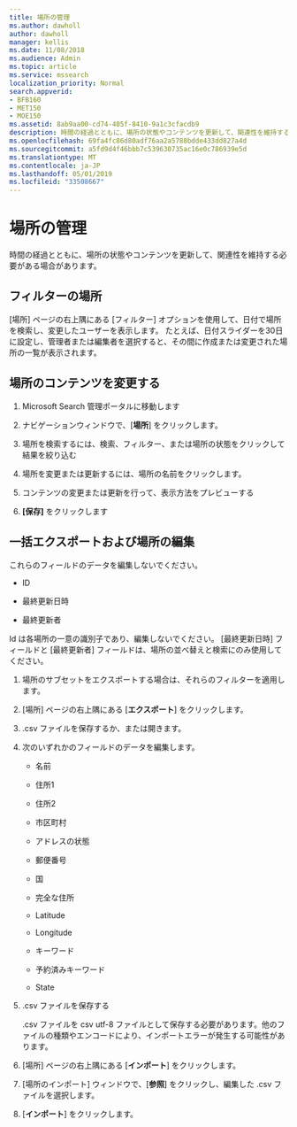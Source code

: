 ```yaml
---
title: 場所の管理
ms.author: dawholl
author: dawholl
manager: kellis
ms.date: 11/08/2018
ms.audience: Admin
ms.topic: article
ms.service: mssearch
localization_priority: Normal
search.appverid:
- BFB160
- MET150
- MOE150
ms.assetid: 8ab9aa00-cd74-405f-8410-9a1c3cfacdb9
description: 時間の経過とともに、場所の状態やコンテンツを更新して、関連性を維持する必要がある場合があります。
ms.openlocfilehash: 69fa4fc86d80adf76aa2a5788bdde433dd827a4d
ms.sourcegitcommit: a5fd9d4f46bbb7c539630735ac16e0c786939e5d
ms.translationtype: MT
ms.contentlocale: ja-JP
ms.lasthandoff: 05/01/2019
ms.locfileid: "33508667"
---
```

# <a name="manage-locations"></a>場所の管理

時間の経過とともに、場所の状態やコンテンツを更新して、関連性を維持する必要がある場合があります。 
  
## <a name="filter-locations"></a>フィルターの場所

[場所] ページの右上隅にある [フィルター] オプションを使用して、日付で場所を検索し、変更したユーザーを表示します。 たとえば、日付スライダーを30日に設定し、管理者または編集者を選択すると、その間に作成または変更された場所の一覧が表示されます。
  
## <a name="change-location-content"></a>場所のコンテンツを変更する

1. Microsoft Search 管理ポータルに移動します
    
2. ナビゲーションウィンドウで、[**場所**] をクリックします。
    
3. 場所を検索するには、検索、フィルター、または場所の状態をクリックして結果を絞り込む
    
4. 場所を変更または更新するには、場所の名前をクリックします。
    
5. コンテンツの変更または更新を行って、表示方法をプレビューする 
    
6. **[保存]** をクリックします
    
## <a name="bulk-export-and-edit-locations"></a>一括エクスポートおよび場所の編集

これらのフィールドのデータを編集しないでください。
  
- ID
    
- 最終更新日時
    
- 最終更新者
    
Id は各場所の一意の識別子であり、編集しないでください。 [最終更新日時] フィールドと [最終更新者] フィールドは、場所の並べ替えと検索にのみ使用してください。
  
1. 場所のサブセットをエクスポートする場合は、それらのフィルターを適用します。
    
2. [場所] ページの右上隅にある [**エクスポート**] をクリックします。
    
3. .csv ファイルを保存するか、または開きます。
    
4. 次のいずれかのフィールドのデータを編集します。
    
   - 名前
    
   - 住所1
    
   - 住所2
    
   - 市区町村
    
   - アドレスの状態
    
   - 郵便番号
    
   - 国
    
   - 完全な住所
    
   - Latitude
    
   - Longitude
    
   - キーワード
    
   - 予約済みキーワード
    
   - State
    
5. .csv ファイルを保存する

    .csv ファイルを csv utf-8 ファイルとして保存する必要があります。他のファイルの種類やエンコードにより、インポートエラーが発生する可能性があります。
    
6. [場所] ページの右上隅にある [**インポート**] をクリックします。
    
7. [場所のインポート] ウィンドウで、[**参照**] をクリックし、編集した .csv ファイルを選択します。 
    
8. [**インポート**] をクリックします。

  

